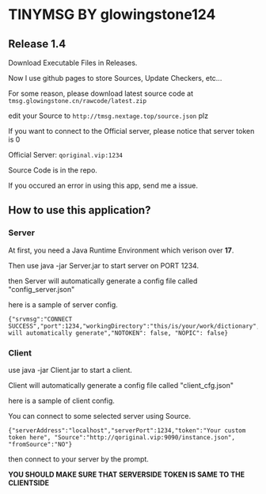 # TINYMSG BY glowingstone124
## Release 1.4
Download Executable Files in Releases.

Now I use github pages to store Sources, Update Checkers, etc...

For some reason, please download latest source code at ``tmsg.glowingstone.cn/rawcode/latest.zip``

edit your Source to ``http://tmsg.nextage.top/source.json`` plz

If you want to connect to the Official server, please notice that server token is 0

Official Server: ``qoriginal.vip:1234``

Source Code is in the repo. 

If you occured an error in using this app, send me a issue.

## How to use this application?

### Server

At first, you need a Java Runtime Environment which verison over **17**.

Then use java -jar Server.jar to start server on PORT 1234.

then Server will automatically generate a config file called "config_server.json"

here is a sample of server config.

```
{"srvmsg":"CONNECT SUCCESS","port":1234,"workingDirectory":"this/is/your/work/dictionary","accessFile":"text.txt","token":"this will automatically generate","NOTOKEN": false, "NOPIC": false}
```

### Client

use java -jar Client.jar to start a client.

Client will automatically generate a config file called "client_cfg.json"

here is a sample of client config.

You can connect to some selected server using Source.
```
{"serverAddress":"localhost","serverPort":1234,"token":"Your custom token here", "Source":"http://qoriginal.vip:9090/instance.json", "fromSource":"NO"}
```
then connect to your server by the prompt.

**YOU SHOULD MAKE SURE THAT SERVERSIDE TOKEN IS SAME TO THE CLIENTSIDE**
